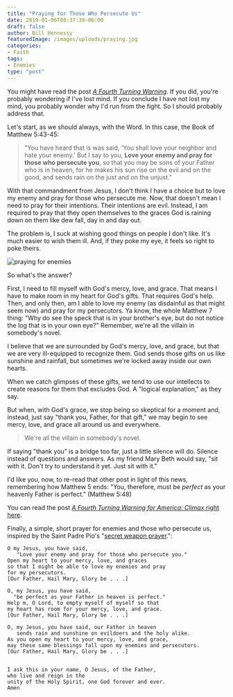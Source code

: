 ```yaml
---
title: "Praying for Those Who Persecute Us"
date: 2019-01-06T08:37:39-06:00
draft: false
author: Bill Hennessy
featuredImage: /images/uploads/praying.jpg
categories: 
- Faith
tags:
- Enemies
type: "post"
---
```


You might have read the post [*A Fourth Turning Warning*](https://www.hennessysview.com/posts/2019/a-fourth-turning-warning-for-america/). If you did, you're probably wondering if I've lost mind. If you conclude I have not lost my mind, you probably wonder why I'd run from the fight. So I should probably address that.

Let's start, as we should always, with the Word. In this case, the Book of Matthew 5:43-45:

> "You have heard that is was said, 'You shall love your neighbor and hate your enemy.' But I say to you, **Love your enemy and pray for those who persecute you**, so that you may be sons of your Father who is in heaven, for he makes his sun rise on the evil and on the good, and sends rain on the just and on the unjust."

With that commandment from Jesus, I don't think I have a choice but to love my enemy and pray for those who persecute me. Now, that doesn't mean I need to pray for their intentions. Their intentions are evil. Instead, I am required to pray that they open themselves to the graces God is raining down on them like dew fall, day in and day out. 

The problem is, I suck at wishing good things on people I don't like. It's much easier to wish them ill. And, if they poke my eye, it feels so right to poke theirs. 

![praying for enemies](/images/uploads/praying.jpg)

So what's the answer?

First, I need to fill myself with God's mercy, love, and grace. That means I have to make room in my heart for God's gifts. That requires God's help. Then, and only then, am I able to love my enemy (as disdainful as that might seem now) and pray for my persecutors. Ya know, the whole Matthew 7 thing: "Why do see the speck that is in your brother's eye, but do not notice the log that is in your own eye?" Remember, we're all the villain in somebody's novel.

I believe that we are surrounded by God's mercy, love, and grace, but that we are very ill-equipped to recognize them. God sends those gifts on us like sunshine and rainfall, but sometimes we're locked away inside our own hearts. 

When we catch glimpses of these gifts, we tend to use our intellects to create reasons for them that excludes God. A "logical explanation," as they say. 

But when, with God's grace, we stop being so skeptical for a moment and, instead, just say "thank you, Father, for that gift," we may begin to see mercy, love, and grace all around us and everywhere. 

> We're all the villain in somebody's novel.

If saying "thank you" is a bridge too far, just a little silence will do. Silence instead of questions and answers. As my friend Mary Beth would say, "sit with it. Don't try to understand it yet. Just sit with it." 

I'd like you, now, to re-read that other post in light of this news, remembering how Matthew 5 ends: "You, therefore, must be *perfect* as your heavenly Father is perfect." (Matthew 5:48)

You can read the post [*A Fourth Turning Warning for America: Climax* right here](https://www.hennessysview.com/posts/2019/a-fourth-turning-warning-for-america/).

Finally, a simple, short prayer for enemies and those who persecute us, inspired by the Saint Padre Pio's "[secret weapon prayer](https://www.romancatholicman.com/padre-pios-secret-weapon-prayer-brought-thousands-miracles/).":

```
O my Jesus, you have said, 
   "Love your enemy and pray for those who persecute you." 
Open my heart to your mercy, love, and graces 
so that I might be able to love my enemies and pray 
for my persecutors.
[Our Father, Hail Mary, Glory be . . .]

O, my Jesus, you have said, 
  "be perfect as your Father in heaven is perfect."
Help m, O Lord, to empty myself of myself so that
my heart has room for your mercy, love, and grace.
[Our Father, Hail Mary, Glory be . . .]

O, my Jesus, you have said, our Father in heaven
   sends rain and sunshine on evildoers and the holy alike.
As you open my heart to your mercy, love, and grace,
may these same blessings fall upon my enemies and persecutors.
[Our Father, Hail Mary, Glory be . . .]


I ask this in your name, O Jesus, of the Father, 
who live and reign in the 
unity of the Holy Spirit, one God forever and ever.
Amen
```


